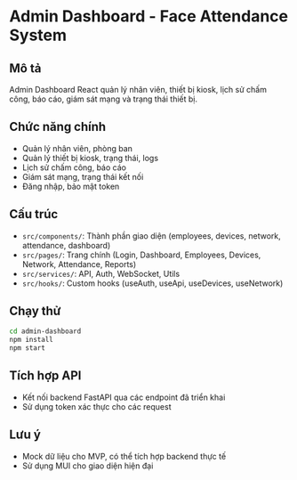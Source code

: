 # Admin Dashboard - Face Attendance System

## Mô tả
Admin Dashboard React quản lý nhân viên, thiết bị kiosk, lịch sử chấm công, báo cáo, giám sát mạng và trạng thái thiết bị.

## Chức năng chính
- Quản lý nhân viên, phòng ban
- Quản lý thiết bị kiosk, trạng thái, logs
- Lịch sử chấm công, báo cáo
- Giám sát mạng, trạng thái kết nối
- Đăng nhập, bảo mật token

## Cấu trúc
- `src/components/`: Thành phần giao diện (employees, devices, network, attendance, dashboard)
- `src/pages/`: Trang chính (Login, Dashboard, Employees, Devices, Network, Attendance, Reports)
- `src/services/`: API, Auth, WebSocket, Utils
- `src/hooks/`: Custom hooks (useAuth, useApi, useDevices, useNetwork)

## Chạy thử
```bash
cd admin-dashboard
npm install
npm start
```

## Tích hợp API
- Kết nối backend FastAPI qua các endpoint đã triển khai
- Sử dụng token xác thực cho các request

## Lưu ý
- Mock dữ liệu cho MVP, có thể tích hợp backend thực tế
- Sử dụng MUI cho giao diện hiện đại
